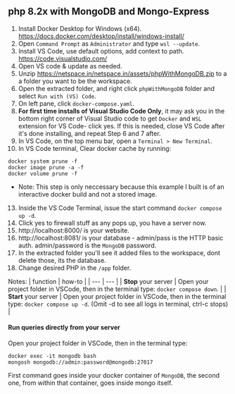 ## php 8.2x with MongoDB and Mongo-Express
1. Install Docker Desktop for Windows (x64). https://docs.docker.com/desktop/install/windows-install/
2. Open `Command Prompt` as `Administrator` and type `wsl --update`.
3. Install VS Code, use default options, add context to path. https://code.visualstudio.com/
4. Open VS code & update as needed.
5. Unzip https://netspace.in/netspace.in/assets/phpWithMongoDB.zip to a a folder you want to be the workspace.
6. Open the extracted folder, and right click `phpWithMongoDB` folder and select `Run with (VS) Code`.
7. On left pane, click `docker-compose.yaml`. 
8. **For first time installs of Visual Studio Code Only**, it may ask you in the bottom right corner of Visual Studio code to get `Docker` and `WSL` extension for VS Code- click yes. If this is needed, close VS Code after it's done installing, and repeat Step 6 and 7 after.
11. In VS Code, on the top menu bar, open a `Terminal > New Terminal`.
12. In VS Code terminal, Clear docker cache by running:
```
docker system prune -f
docker image prune -a -f
docker volume prune -f
```
- Note: This step is only neccessary because this example I built is of an interactive docker build and not a stored image.
13. Inside the VS Code Terminal, issue the start command `docker compose up -d`.
14. Click yes to firewall stuff as any pops up, you have a server now.
15. http://localhost:8000/ is your website.
16. http://localhost:8081/ is your database - admin/pass  is the HTTP basic auth. admin/password is the `MongoDB` password.
17. In the extracted folder you'll see it added files to the workspace, dont delete those, its the database. 
18. Change desired PHP in the `/app` folder.

Notes:
| function | how-to |
| --- | --- |
| **Stop** your server | Open your project folder in VSCode, then in the terminal type: `docker compose down`. |
| **Start** your server | Open your project folder in VSCode, then in the terminal type: `docker compose up -d`. (Omit -d to see all logs in terminal, ctrl-c stops) | 

#### **Run queries directly** from your server
Open your project folder in VSCode, then in the terminal type: 
```
docker exec -it mongodb bash
mongosh mongodb://admin:password@mongodb:27017
``` 
First command goes inside your docker container of `MongoDB`, the second one, from within that container, goes inside mongo itself.
